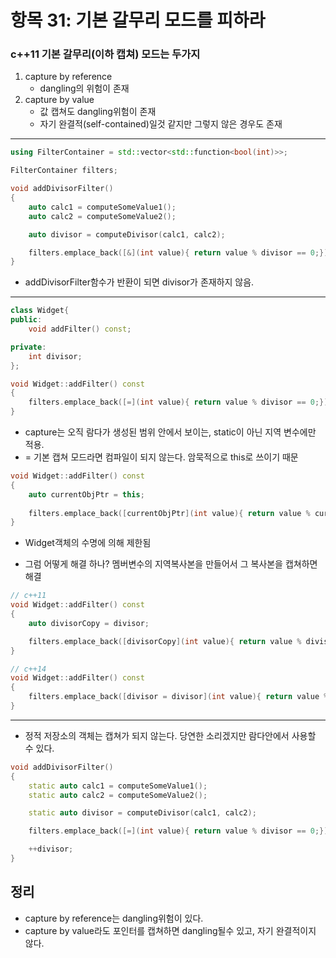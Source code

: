 # 항목 31: 기본 갈무리 모드를 피하라

### c++11 기본 갈무리(이하 캡쳐) 모드는 두가지
1. capture by reference
    - dangling의 위험이 존재
2. capture by value
    - 값 캡쳐도 dangling위험이 존재
    - 자기 완결적(self-contained)일것 같지만 그렇지 않은 경우도 존재
---
```c++
using FilterContainer = std::vector<std::function<bool(int)>>;

FilterContainer filters;

void addDivisorFilter()
{
    auto calc1 = computeSomeValue1();
    auto calc2 = computeSomeValue2();

    auto divisor = computeDivisor(calc1, calc2);

    filters.emplace_back([&](int value){ return value % divisor == 0;});
}
```
- addDivisorFilter함수가 반환이 되면 divisor가 존재하지 않음.
---
```c++
class Widget{
public:
    void addFilter() const;

private:
    int divisor;
};

void Widget::addFilter() const
{
    filters.emplace_back([=](int value){ return value % divisor == 0;});
}
```
- capture는 오직 람다가 생성된 범위 안에서 보이는, static이 아닌 지역 변수에만 적용.
- = 기본 캡쳐 모드라면 컴파일이 되지 않는다. 암묵적으로 this로 쓰이기 때문
```c++
void Widget::addFilter() const
{
    auto currentObjPtr = this;
    
    filters.emplace_back([currentObjPtr](int value){ return value % currentObjPtr->divisor == 0;} );
}
```
- Widget객체의 수명에 의해 제한됨

- 그럼 어떻게 해결 하나? 멤버변수의 지역복사본을 만들어서 그 복사본을 캡쳐하면 해결
```c++
// c++11
void Widget::addFilter() const
{
    auto divisorCopy = divisor;

    filters.emplace_back([divisorCopy](int value){ return value % divisorCopy == 0;});
}

// c++14
void Widget::addFilter() const
{
    filters.emplace_back([divisor = divisor](int value){ return value % divisor == 0;});
}
```
---
- 정적 저장소의 객체는 캡쳐가 되지 않는다. 당연한 소리겠지만 람다안에서 사용할 수 있다.
```c++
void addDivisorFilter()
{
    static auto calc1 = computeSomeValue1();
    static auto calc2 = computeSomeValue2();

    static auto divisor = computeDivisor(calc1, calc2);

    filters.emplace_back([=](int value){ return value % divisor == 0;});

    ++divisor;
}
```

## 정리
- capture by reference는 dangling위험이 있다.
- capture by value라도 포인터를 캡쳐하면 dangling될수 있고, 자기 완결적이지 않다.
